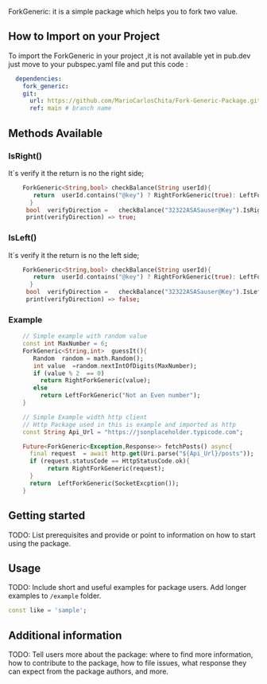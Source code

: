 

ForkGeneric: it is a simple package which  helps you to fork two value. 

## How to Import on your Project
To import the ForkGeneric in your project ,it is not available yet in pub.dev just move to your  pubspec.yaml file  and put this code : 

```yaml 
  dependencies:
    fork_generic:
    git:
      url: https://github.com/MarioCarlosChita/Fork-Generic-Package.git
      ref: main # branch name
```    

## Methods Available  
### IsRight()
It´s verify it the return is no the right side; 
```dart
    ForkGeneric<String,bool> checkBalance(String userId){
       return  userId.contains("@key") ? RightForkGeneric(true): LeftForkGeneric("Has the key")
      }     
     bool  verifyDirection =   checkBalance("32322ASASauser@Key").IsRight();
     print(verifyDirection) => true;
``` 

### IsLeft()
It´s verify it the return is no the left side; 
```dart
    ForkGeneric<String,bool> checkBalance(String userId){
       return  userId.contains("@key") ? RightForkGeneric(true): LeftForkGeneric("Has the key")
      }     
     bool  verifyDirection =   checkBalance("32322ASASauser@Key").IsLeft();
     print(verifyDirection) => false;
```


### Example 
```dart 
    // Simple example with random value  
    const int MaxNumber = 6; 
    ForkGeneric<String,int>  guessIt(){
       Random  random = math.Random(); 
       int value  =random.nextIntOfDigits(MaxNumber);
       if (value % 2  == 0)
         return RightForkGeneric(value);
       else
         return LeftForkGeneric("Not an Even number");      
    }
```  

```dart 
    // Simple Example width http client
    // Http Package used in this is example and imported as http  
    const String Api_Url = "https://jsonplaceholder.typicode.com";

    Future<ForkGeneric<Exception,Response>> fetchPosts() async{
      final request  = await http.get(Uri.parse("${Api_Url}/posts"));
      if (request.statusCode == HttpStatusCode.ok){
           return RightForkGeneric(request);   
      } 
      return  LeftForkGeneric(SocketExcption()); 
    }
``` 
## Getting started

TODO: List prerequisites and provide or point to information on how to
start using the package.

## Usage

TODO: Include short and useful examples for package users. Add longer examples
to `/example` folder.

```dart
const like = 'sample';
```

## Additional information

TODO: Tell users more about the package: where to find more information, how to
contribute to the package, how to file issues, what response they can expect
from the package authors, and more.
